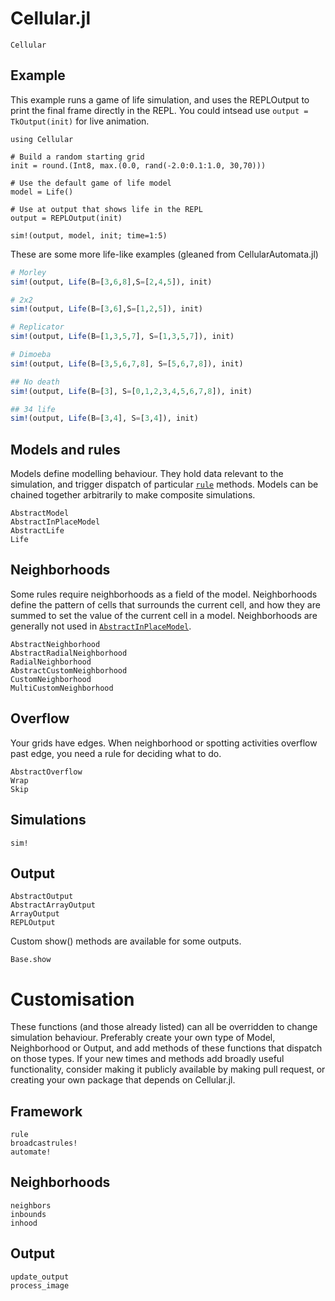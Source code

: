 # Cellular.jl

```@docs
Cellular
```

## Example

This example runs a game of life simulation, and uses the REPLOutput to print the final 
frame directly in the REPL. You could intsead use `output = TkOutput(init)` for live animation.

```@example
using Cellular

# Build a random starting grid
init = round.(Int8, max.(0.0, rand(-2.0:0.1:1.0, 30,70)))

# Use the default game of life model
model = Life()

# Use at output that shows life in the REPL
output = REPLOutput(init)

sim!(output, model, init; time=1:5)
```

These are some more life-like examples (gleaned from CellularAutomata.jl)

```julia
# Morley
sim!(output, Life(B=[3,6,8],S=[2,4,5]), init)

# 2x2
sim!(output, Life(B=[3,6],S=[1,2,5]), init)

# Replicator
sim!(output, Life(B=[1,3,5,7], S=[1,3,5,7]), init)

# Dimoeba
sim!(output, Life(B=[3,5,6,7,8], S=[5,6,7,8]), init)

## No death
sim!(output, Life(B=[3], S=[0,1,2,3,4,5,6,7,8]), init)

## 34 life
sim!(output, Life(B=[3,4], S=[3,4]), init)
```

## Models and rules

Models define modelling behaviour. They hold data  relevant to the simulation,
and trigger dispatch of particular [`rule`](@ref) methods. Models can be chained
together arbitrarily to make composite simulations.

```@docs
AbstractModel
AbstractInPlaceModel
AbstractLife
Life
```

## Neighborhoods

Some rules require neighborhoods as a field of the model. Neighborhoods define the 
pattern of cells that surrounds the current cell, and how they are summed to set 
the value of the current cell in a model. Neighborhoods are generally not used in
[`AbstractInPlaceModel`](@ref).

```@docs
AbstractNeighborhood
AbstractRadialNeighborhood
RadialNeighborhood
AbstractCustomNeighborhood
CustomNeighborhood
MultiCustomNeighborhood
```

## Overflow

Your grids have edges. When neighborhood or spotting activities overflow past edge, 
you need a rule for deciding what to do.

```@docs
AbstractOverflow
Wrap
Skip
```

## Simulations

```@docs
sim!
```

## Output

```@docs
AbstractOutput
AbstractArrayOutput
ArrayOutput
REPLOutput
```

Custom show() methods are available for some outputs.

```@docs
Base.show
```

# Customisation

These functions (and those already listed) can all be overridden to change
simulation behaviour. Preferably create your own type of Model, Neighborhood or Output, 
and add methods of these functions that dispatch on those types. If your
new times and methods add broadly useful functionality, consider making it
publicly available by making pull request, or creating your own package that
depends on Cellular.jl.

## Framework

```@docs
rule
broadcastrules!
automate!
```

## Neighborhoods

```@docs
neighbors
inbounds
inhood
```

## Output

```@docs
update_output
process_image
```
